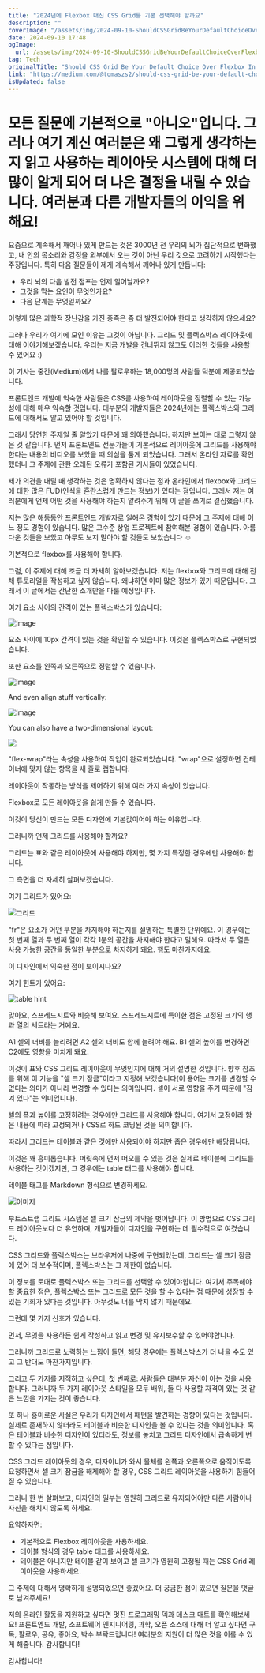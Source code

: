 ```yaml
---
title: "2024년에 Flexbox 대신 CSS Grid를 기본 선택해야 할까요"
description: ""
coverImage: "/assets/img/2024-09-10-ShouldCSSGridBeYourDefaultChoiceOverFlexboxIn2024_0.png"
date: 2024-09-10 17:48
ogImage: 
  url: /assets/img/2024-09-10-ShouldCSSGridBeYourDefaultChoiceOverFlexboxIn2024_0.png
tag: Tech
originalTitle: "Should CSS Grid Be Your Default Choice Over Flexbox In 2024"
link: "https://medium.com/@tomaszs2/should-css-grid-be-your-default-choice-over-flexbox-in-2024-f3bb5ce9f28a"
isUpdated: false
---
```



# 모든 질문에 기본적으로 "아니오"입니다. 그러나 여기 계신 여러분은 왜 그렇게 생각하는지 읽고 사용하는 레이아웃 시스템에 대해 더 많이 알게 되어 더 나은 결정을 내릴 수 있습니다. 여러분과 다른 개발자들의 이익을 위해요!

요즘으로 계속해서 깨어나 있게 만드는 것은 3000년 전 우리의 뇌가 집단적으로 변화했고, 내 안의 목소리와 감정을 외부에서 오는 것이 아닌 우리 것으로 고려하기 시작했다는 주장입니다. 특히 다음 질문들이 제게 계속해서 깨어나 있게 만듭니다:
- 우리 뇌의 다음 발전 점프는 언제 일어날까요?
- 그것을 막는 요인이 무엇인가요?
- 다음 단계는 무엇일까요?

이렇게 많은 과학적 장난감을 가진 종족은 좀 더 발전되어야 한다고 생각하지 않으세요?

<div class="content-ad"></div>

그러나 우리가 여기에 모인 이유는 그것이 아닙니다. 그리드 및 플렉스박스 레이아웃에 대해 이야기해보겠습니다. 우리는 지금 개발을 건너뛰지 않고도 이러한 것들을 사용할 수 있어요 :)

이 기사는 중간(Medium)에서 나를 팔로우하는 18,000명의 사람들 덕분에 제공되었습니다.

프론트엔드 개발에 익숙한 사람들은 CSS를 사용하여 레이아웃을 정렬할 수 있는 가능성에 대해 매우 익숙할 것입니다. 대부분의 개발자들은 2024년에는 플렉스박스와 그리드에 대해서도 알고 있어야 할 것입니다.

그래서 당연한 주제일 줄 알았기 때문에 꽤 의아했습니다. 하지만 보이는 대로 그렇지 않은 것 같습니다. 먼저 프론트엔드 전문가들이 기본적으로 레이아웃에 그리드를 사용해야 한다는 내용의 비디오를 보았을 때 의심을 품게 되었습니다. 그래서 온라인 자료를 확인했더니 그 주제에 관한 오래된 오류가 포함된 기사들이 있었습니다.

<div class="content-ad"></div>

제가 의견을 내릴 때 생각하는 것은 명확하지 않다는 점과 온라인에서 flexbox와 그리드에 대한 많은 FUD(인식을 혼란스럽게 만드는 정보)가 있다는 점입니다. 그래서 저는 여러분에게 언제 어떤 것을 사용해야 하는지 알려주기 위해 이 글을 쓰기로 결심했습니다.

저는 많은 해동동안 프론트엔드 개발자로 일해온 경험이 있기 때문에 그 주제에 대해 어느 정도 경험이 있습니다. 많은 고수준 상업 프로젝트에 참여해본 경험이 있습니다. 아름다운 것들을 보았고 아무도 보지 말아야 할 것들도 보았습니다 ☺

기본적으로 flexbox를 사용해야 합니다.

그럼, 이 주제에 대해 조금 더 자세히 알아보겠습니다. 저는 flexbox와 그리드에 대해 전체 튜토리얼을 작성하고 싶지 않습니다. 왜냐하면 이미 많은 정보가 있기 때문입니다. 그래서 이 글에서는 간단한 소개만을 다룰 예정입니다.

<div class="content-ad"></div>

여기 요소 사이의 간격이 있는 플렉스박스가 있습니다:

![image](/assets/img/2024-09-10-ShouldCSSGridBeYourDefaultChoiceOverFlexboxIn2024_0.png)

요소 사이에 10px 간격이 있는 것을 확인할 수 있습니다. 이것은 플렉스박스로 구현되었습니다.

또한 요소를 왼쪽과 오른쪽으로 정렬할 수 있습니다.

<div class="content-ad"></div>


![image](/assets/img/2024-09-10-ShouldCSSGridBeYourDefaultChoiceOverFlexboxIn2024_1.png)

And even align stuff vertically:

![image](/assets/img/2024-09-10-ShouldCSSGridBeYourDefaultChoiceOverFlexboxIn2024_2.png)

You can also have a two-dimensional layout:


<div class="content-ad"></div>

<img src="/assets/img/2024-09-10-ShouldCSSGridBeYourDefaultChoiceOverFlexboxIn2024_3.png" />

"flex-wrap"라는 속성을 사용하여 작업이 완료되었습니다. "wrap"으로 설정하면 컨테이너에 맞지 않는 항목을 새 줄로 랩합니다.

레이아웃이 작동하는 방식을 제어하기 위해 여러 가지 속성이 있습니다.

Flexbox로 모든 레이아웃을 쉽게 만들 수 있습니다.

<div class="content-ad"></div>

이것이 당신이 만드는 모든 디자인에 기본값이어야 하는 이유입니다.

그러니까 언제 그리드를 사용해야 할까요?

그리드는 표와 같은 레이아웃에 사용해야 하지만, 몇 가지 특정한 경우에만 사용해야 합니다.

그 측면을 더 자세히 살펴보겠습니다.

<div class="content-ad"></div>

여기 그리드가 있어요:

![그리드](/assets/img/2024-09-10-ShouldCSSGridBeYourDefaultChoiceOverFlexboxIn2024_4.png)

"fr"은 요소가 어떤 부분을 차지해야 하는지를 설명하는 특별한 단위예요. 이 경우에는 첫 번째 열과 두 번째 열이 각각 1분의 공간을 차지해야 한다고 말해요. 따라서 두 열은 사용 가능한 공간을 동일한 부분으로 차지하게 돼요. 행도 마찬가지에요.

이 디자인에서 익숙한 점이 보이시나요?

<div class="content-ad"></div>

여기 힌트가 있어요:


![table hint](/assets/img/2024-09-10-ShouldCSSGridBeYourDefaultChoiceOverFlexboxIn2024_5.png)


맞아요, 스프레드시트와 비슷해 보여요. 스프레드시트에 특이한 점은 고정된 크기의 행과 열의 세트라는 거예요.

A1 셀의 너비를 늘리려면 A2 셀의 너비도 함께 늘려야 해요. B1 셀의 높이를 변경하면 C2에도 영향을 미치게 돼요.

<div class="content-ad"></div>

이것이 표와 CSS 그리드 레이아웃이 무엇인지에 대해 거의 설명한 것입니다. 향후 참조를 위해 이 기능을 "셀 크기 잠금"이라고 지정해 보겠습니다(이 용어는 크기를 변경할 수 없다는 의미가 아니라 변경할 수 있다는 의미입니다. 셀이 서로 영향을 주기 때문에 "잠겨 있다"는 의미입니다).

셀의 폭과 높이를 고정하려는 경우에만 그리드를 사용해야 합니다. 여기서 고정이라 함은 내용에 따라 고정되거나 CSS로 하드 코딩된 것을 의미합니다.

따라서 그리드는 테이블과 같은 것에만 사용되어야 하지만 좁은 경우에만 해당됩니다.

이것은 꽤 흥미롭습니다. 머릿속에 먼저 떠오를 수 있는 것은 실제로 테이블에 그리드를 사용하는 것이겠지만, 그 경우에는 table 태그를 사용해야 합니다.

<div class="content-ad"></div>

테이블 태그를 Markdown 형식으로 변경하세요.

<div class="content-ad"></div>


![이미지](/assets/img/2024-09-10-ShouldCSSGridBeYourDefaultChoiceOverFlexboxIn2024_6.png)

부트스트랩 그리드 시스템은 셀 크기 잠금의 제약을 벗어납니다. 이 방법으로 CSS 그리드 레이아웃보다 더 유연하며, 개발자들이 디자인을 구현하는 데 필수적으로 여겼습니다.

CSS 그리드와 플렉스박스는 브라우저에 나중에 구현되었는데, 그리드는 셀 크기 잠금에 있어 더 보수적이며, 플렉스박스는 그 제한이 없습니다.

이 정보를 토대로 플렉스박스 또는 그리드를 선택할 수 있어야합니다. 여기서 주목해야 할 중요한 점은, 플렉스박스 또는 그리드로 모든 것을 할 수 있다는 점 때문에 성장할 수 있는 기회가 있다는 것입니다. 아무것도 너를 막지 않기 때문에요.


<div class="content-ad"></div>

그런데 몇 가지 신호가 있습니다.

먼저, 무엇을 사용하든 쉽게 작성하고 읽고 변경 및 유지보수할 수 있어야합니다.

그러니까 그리드로 노력하는 느낌이 들면, 해당 경우에는 플렉스박스가 더 나을 수도 있고 그 반대도 마찬가지입니다.

그리고 두 가지를 지적하고 싶은데, 첫 번째로: 사람들은 대부분 자신이 아는 것을 사용합니다. 그러니까 두 가지 레이아웃 스타일을 모두 배워, 둘 다 사용할 자격이 있는 것 같은 느낌을 가지는 것이 좋습니다.

<div class="content-ad"></div>

또 하나 흥미로운 사실은 우리가 디자인에서 패턴을 발견하는 경향이 있다는 것입니다. 실제로 존재하지 않더라도 테이블과 비슷한 디자인을 볼 수 있다는 것을 의미합니다. 혹은 테이블과 비슷한 디자인이 있더라도, 정보를 놓치고 그리드 디자인에서 급속하게 변할 수 있다는 점입니다.

CSS 그리드 레이아웃의 경우, 디자이너가 와서 물체를 왼쪽과 오른쪽으로 움직이도록 요청하면서 셀 크기 잠금을 해제해야 할 경우, CSS 그리드 레이아웃을 사용하기 힘들어질 수 있습니다. 

그러니 한 번 살펴보고, 디자인의 일부는 영원히 그리드로 유지되어야만 다른 사람이나 자신을 해치지 않도록 하세요.

요약하자면:

<div class="content-ad"></div>

- 기본적으로 Flexbox 레이아웃을 사용하세요.
- 테이블 형식의 경우 table 태그를 사용하세요.
- 테이블은 아니지만 테이블 같이 보이고 셀 크기가 영원히 고정될 때는 CSS Grid 레이아웃을 사용하세요.

그 주제에 대해서 명확하게 설명되었으면 좋겠어요. 더 궁금한 점이 있으면 질문을 댓글로 남겨주세요!

저의 온라인 활동을 지원하고 싶다면 멋진 프로그래밍 덱과 데스크 매트를 확인해보세요! 프론트엔드 개발, 소프트웨어 엔지니어링, 과학, 오픈 소스에 대해 더 알고 싶다면 구독, 팔로우, 공유, 좋아요, 박수 부탁드립니다! 여러분의 지원이 더 많은 것을 이룰 수 있게 해줍니다. 감사합니다!

감사합니다!